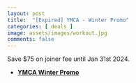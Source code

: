 ```yaml
---
layout: post
title:  "[Expired] YMCA - Winter Promo"
categories: [ deals ]
image: assets/images/workout.jpg
comments: false
---
```


Save $75 on joiner fee until Jan 31st 2024.

+ **[YMCA Winter Promo](https://www.ymcacalgary.org/winterpromo)**

